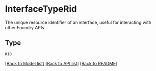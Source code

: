 # InterfaceTypeRid

The unique resource identifier of an interface, useful for interacting with other Foundry APIs.

## Type
```python
RID
```


[[Back to Model list]](../../README.md#models-v2-link) [[Back to API list]](../../README.md#documentation-for-api-endpoints) [[Back to README]](../../README.md)
